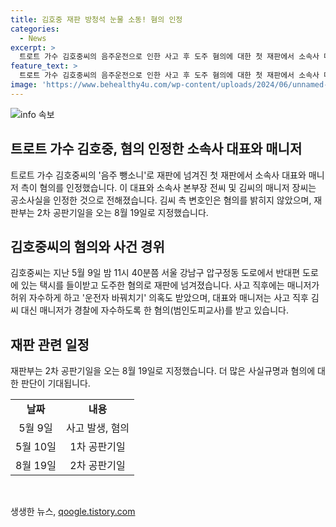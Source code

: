 ```yaml
---
title: 김호중 재판 방청석 눈물 소동! 혐의 인정
categories:
  - News
excerpt: >
  트로트 가수 김호중씨의 음주운전으로 인한 사고 후 도주 혐의에 대한 첫 재판에서 소속사 대표와 매니저는 혐의를 인정했습니다. 김씨는 검은색 양복을 입고 안경을 쓰지 않은 채 재판에 출석했고, 가족과 관객들은 눈물을 보였습니다. 혐의를 부인한 김씨 측 변호인과 달리 소속사 대표와 매니저는 공소사실을 인정했으며, 재판부는 2차 공판기일을 8월 19일로 지정했습니다. 5월 9일 압구정동에서 발생한 사고 이후, 김씨는 도주하고 매니저는 허위 자수를 시도한 것으로 알려졌습니다. (150자)
feature_text: >
  트로트 가수 김호중씨의 음주운전으로 인한 사고 후 도주 혐의에 대한 첫 재판에서 소속사 대표와 매니저는 혐의를 인정했습니다. 김씨는 검은색 양복을 입고 안경을 쓰지 않은 채 재판에 출석했고, 가족과 관객들은 눈물을 보였습니다. 혐의를 부인한 김씨 측 변호인과 달리 소속사 대표와 매니저는 공소사실을 인정했으며, 재판부는 2차 공판기일을 8월 19일로 지정했습니다. 5월 9일 압구정동에서 발생한 사고 이후, 김씨는 도주하고 매니저는 허위 자수를 시도한 것으로 알려졌습니다. (150자)
image: 'https://www.behealthy4u.com/wp-content/uploads/2024/06/unnamed-file.png'
---
```


<p><img src="https://www.behealthy4u.com/wp-content/uploads/2024/06/unnamed-file.png" alt="info 속보" /></p>

<h2 data-ke-size="size26">트로트 가수 김호중, 혐의 인정한 소속사 대표와 매니저</h2>

<p data-ke-size="size16">트로트 가수 김호중씨의 '음주 뺑소니'로 재판에 넘겨진 첫 재판에서 소속사 대표와 매니저 측이 혐의를 인정했습니다. 이 대표와 소속사 본부장 전씨 및 김씨의 매니저 장씨는 공소사실을 인정한 것으로 전해졌습니다. 김씨 측 변호인은 혐의를 밝히지 않았으며, 재판부는 2차 공판기일을 오는 8월 19일로 지정했습니다.</p>

<h2 data-ke-size="size26">김호중씨의 혐의와 사건 경위</h2>

<p data-ke-size="size16">김호중씨는 지난 5월 9일 밤 11시 40분쯤 서울 강남구 압구정동 도로에서 반대편 도로에 있는 택시를 들이받고 도주한 혐의로 재판에 넘겨졌습니다. 사고 직후에는 매니저가 허위 자수하게 하고 '운전자 바꿔치기' 의혹도 받았으며, 대표와 매니저는 사고 직후 김씨 대신 매니저가 경찰에 자수하도록 한 혐의(범인도피교사)를 받고 있습니다.</p>

<h2 data-ke-size="size26">재판 관련 일정</h2>

<p data-ke-size="size16">재판부는 2차 공판기일을 오는 8월 19일로 지정했습니다. 더 많은 사실규명과 혐의에 대한 판단이 기대됩니다.</p>

<table>
    <tr>
        <td style="text-align: center; height: 17px;"><b>날짜</b></td>
        <td style="text-align: center; height: 17px;"><b>내용</b></td>
    </tr>
    <tr>
        <td style="text-align: center; height: 17px;">5월 9일</td>
        <td style="text-align: center; height: 17px;">사고 발생, 혐의</td>
    </tr>
    <tr>
        <td style="text-align: center; height: 17px;">5월 10일</td>
        <td style="text-align: center; height: 17px;">1차 공판기일</td>
    </tr>
    <tr>
        <td style="text-align: center; height: 17px;">8월 19일</td>
        <td style="text-align: center; height: 17px;">2차 공판기일</td>
    </tr>
</table>

<p data-ke-size="size16">&nbsp;</p>
생생한 뉴스, <a href="https://qoogle.tistory.com" rel="dofollow">qoogle.tistory.com</a>



